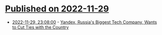 # [Published on 2022-11-29](index.md)

* [2022-11-29, 23:08:00](https://soylentnews.org/politics/article.pl?sid=22/11/29/1448254&from=rss) - [Yandex, Russia's Biggest Tech Company, Wants to Cut Ties with the Country](https://soylentnews.org/politics/article.pl?sid=22/11/29/1448254&from=rss)

